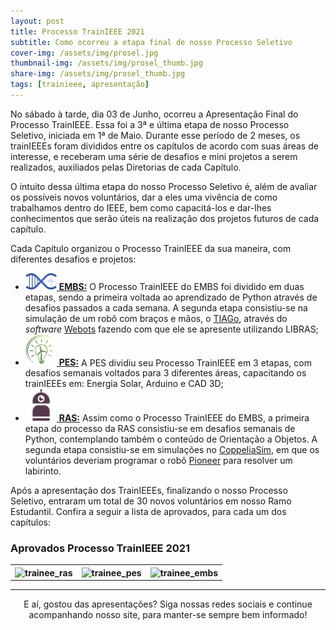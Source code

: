 ```yaml
---
layout: post
title: Processo TrainIEEE 2021
subtitle: Como ocorreu a etapa final de nosso Processo Seletivo
cover-img: /assets/img/prosel.jpg
thumbnail-img: /assets/img/prosel_thumb.jpg
share-img: /assets/img/prosel_thumb.jpg
tags: [trainieee, apresentação]
---
```


No sábado à tarde, dia 03 de Junho, ocorreu a Apresentação Final do Processo TrainIEEE. Essa foi a 3ª e última etapa de nosso Processo Seletivo, iniciada em 1ª de Maio. Durante esse período de 2 meses, os trainIEEEs foram divididos entre os capítulos de acordo com suas áreas de interesse, e receberam uma série de desafios e mini projetos a serem realizados, auxiliados pelas Diretorias de cada Capítulo.

O intuito dessa última etapa do nosso Processo Seletivo é, além de avaliar os possíveis novos voluntários, dar a eles uma vivência de como trabalhamos dentro do IEEE, bem como capacitá-los e dar-lhes conhecimentos que serão úteis na realização dos projetos futuros de cada capítulo.

Cada Capítulo organizou o Processo TrainIEEE da sua maneira, com diferentes desafios e projetos:

- [<img src="/assets/img/embs_logo.png" alt="drawing" width="50"/> **EMBS:**](embscimatec/) O Processo TrainIEEE do EMBS foi dividido em duas etapas, sendo a primeira voltada ao aprendizado de Python através de desafios passados a cada semana. A segunda etapa consistiu-se na simulação de um robô com braços e mãos, o [TIAGo](https://pal-robotics.com/robots/tiago/), através do *software* [Webots](https://cyberbotics.com/) fazendo com que ele se apresente utilizando LIBRAS;
- [<img src="/assets/img/pes_logo.png" alt="drawing" width="50"/> **PES:**](pescimatec/) A PES dividiu seu Processo TrainIEEE em 3 etapas, com desafios semanais voltados para 3 diferentes áreas, capacitando os trainIEEEs em: Energia Solar, Arduino e CAD 3D;
- [<img src="/assets/img/ras_logo.png" alt="drawing" width="50"/> **RAS:**](rascimatec/) Assim como o Processo TrainIEEE do EMBS, a primeira etapa do processo da RAS consistiu-se em desafios semanais de Python, contemplando também o conteúdo de Orientação a Objetos. A segunda etapa consistiu-se em simulações no [CoppeliaSim](https://www.coppeliarobotics.com/), em que os voluntários deveriam programar o robô [Pioneer](https://www.generationrobots.com/en/402395-robot-mobile-pioneer-3-dx.html) para resolver um labirinto.

<!-- ### Desafios dos TrainIEEEs
<div class="row">
  <div class="col-xl-auto offset-xl-0 col-lg-4 offset-lg-0 mobile-side-scroller">
    <table class="table-borderless highlight">
        <tr>
          <th><center><iframe allow="fullscreen;" width="214" src="https://www.youtube.com/embed/tgbNymZ7vqY"></iframe></center></th>
          <th><center><iframe allow="fullscreen;" width="214" src="https://www.youtube.com/embed/tgbNymZ7vqY"></iframe></center></th>
          <th><center><iframe allow="fullscreen;" width="214" src="https://www.youtube.com/embed/tgbNymZ7vqY"></iframe></center></th>
        </tr>
    </table>
  </div>
</div> -->

Após a apresentação dos TrainIEEEs, finalizando o nosso Processo Seletivo, entraram um total de 30 novos voluntários em nosso Ramo Estudantil. Confira a seguir a lista de aprovados, para cada um dos capítulos:

### Aprovados Processo TrainIEEE 2021
<div class="row">
  <div class="col-xl-auto offset-xl-0 col-lg-4 offset-lg-0 mobile-side-scroller">
    <table class="table-borderless highlight">
        <tr>
          <th><center><img width="214" src="{{ 'assets/img/trainees_ras_21.jpg' | relative_url }}" alt="trainee_ras"/></center></th>
          <th><center><img width="214" src="{{ 'assets/img/trainees_pes_21.jpg' | relative_url }}" alt="trainee_pes"/></center></th>
          <th><center><img width="214" src="{{ 'assets/img/trainees_embs_21.jpg' | relative_url }}" alt="trainee_embs"/></center></th>
        </tr>
    </table>
  </div>
</div>

---
<p style="text-align: center;">
E aí, gostou das apresentações?
Siga nossas redes sociais e continue acompanhando nosso site, para manter-se sempre bem informado!
</p>
